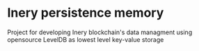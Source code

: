 # Inery persistence memory 

Project for developing Inery blockchain's data managment  using opensource LevelDB as lowest level key-value storage
